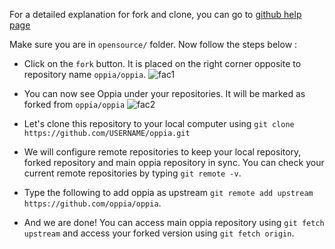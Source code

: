 For a detailed explanation for fork and clone, you can go to [github help page](https://help.github.com/articles/fork-a-repo/#platform-linux)

Make sure you are in `opensource/` folder. Now follow the steps below :
- Click on the `fork` button. It is placed on the right corner opposite to repository name `oppia/oppia`.
![fac1](https://user-images.githubusercontent.com/9693472/43354371-cfd77cec-9268-11e8-8b70-a89e7a00f3c9.png)

- You can now see Oppia under your repositories. It will be marked as forked from `oppia/oppia`
![fac2](https://user-images.githubusercontent.com/9693472/43354380-5cd4854a-9269-11e8-9fe5-266d330761ed.png)

- Let's clone this repository to your local computer using
  ```git clone https://github.com/USERNAME/oppia.git```

- We will configure remote repositories to keep your local repository, forked repository and main oppia repository in sync. You can check your current remote repositories by typing `git remote -v`.

- Type the following to add oppia as upstream
  ```git remote add upstream https://github.com/oppia/oppia```.

- And we are done! You can access main oppia repository using `git fetch upstream` and access your forked version using `git fetch origin`.

